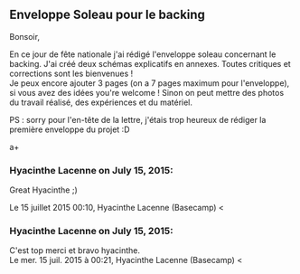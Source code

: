 ## Enveloppe Soleau pour le backing



Bonsoir,  
  
En ce jour de fête nationale j'ai rédigé l'enveloppe soleau concernant le
backing. J'ai créé deux schémas explicatifs en annexes. Toutes critiques et
corrections sont les bienvenues !  
Je peux encore ajouter 3 pages (on a 7 pages maximum pour l'enveloppe), si
vous avez des idées you're welcome ! Sinon on peut mettre des photos du
travail réalisé, des expériences et du matériel.  
  
PS : sorry pour l'en-tête de la lettre, j'étais trop heureux de rédiger la
première enveloppe du projet :D  
  
a+



### **Hyacinthe Lacenne** on July 15, 2015:



Great Hyacinthe ;)  
  
Le 15 juillet 2015 00:10, Hyacinthe Lacenne (Basecamp) &lt;



### **Hyacinthe Lacenne** on July 15, 2015:



C'est top merci et bravo hyacinthe.  
Le mer. 15 juil. 2015 à 00:21, Hyacinthe Lacenne (Basecamp) &lt;



